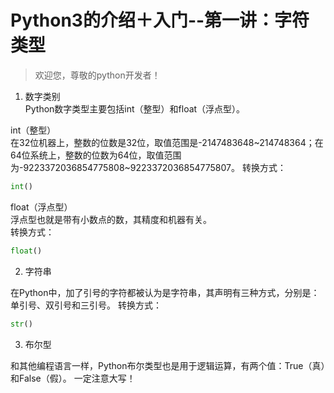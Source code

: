 # Python3的介绍＋入门--第一讲：字符类型

> 欢迎您，尊敬的python开发者！

1. 数字类别  
Python数字类型主要包括int（整型）和float（浮点型）。

int（整型）  
在32位机器上，整数的位数是32位，取值范围是\-2147483648\~214748364；在64位系统上，整数的位数为64位，取值范围为\-9223372036854775808\~9223372036854775807。
转换方式：
```python
int()
```

float（浮点型）  
浮点型也就是带有小数点的数，其精度和机器有关。  
转换方式：  
```python
float()
```

2. 字符串

在Python中，加了引号的字符都被认为是字符串，其声明有三种方式，分别是：单引号、双引号和三引号。
转换方式：
```python
str()
```

3. 布尔型

和其他编程语言一样，Python布尔类型也是用于逻辑运算，有两个值：True（真）和False（假）。
一定注意大写！